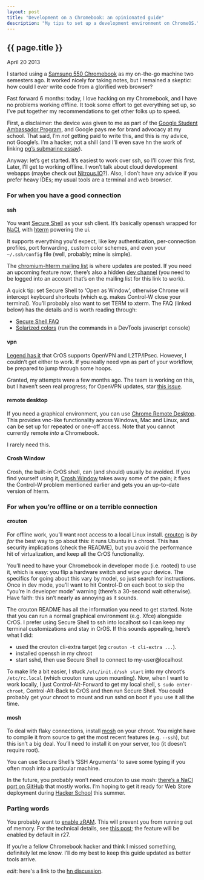 ```yaml
---
layout: post
title: "Development on a Chromebook: an opinionated guide"
description: "My tips to set up a development environment on ChromeOS."
---
```


{{ page.title }}
----------------

<p class="meta">April 20 2013</p>

I started using a
[Samsung 550 Chromebook](http://www.google.com/intl/en/chrome/devices/chromebook-samsung-550.html)
as my on-the-go machine two semesters ago. It worked nicely for
taking notes, but I remained a skeptic: how could I ever write code
from a glorified web browser?

Fast forward 6 months: today, I love hacking on my Chromebook, and
I have no problems working offline. It took some effort to get
everything set up, so I’ve put together my recommendations to get
other folks up to speed.

First, a disclaimer: the device was given to me as part of the
[Google Student Ambassador Program](http://www.google.com/intl/en/jobs/students/proscho/programs/uscanada/ambassador/),
and Google pays me for brand advocacy at my school. That said, I’m
*not* getting paid to write this, and this is my advice, not
Google’s. I’m a hacker, not a shill (and I’ll even save hn the work
of linking
[pg’s submarine essay](http://www.paulgraham.com/submarine.html)).

Anyway: let’s get started. It’s easiest to work over ssh, so I’ll
cover this first. Later, I’ll get to working offline. I won’t talk
about cloud development webapps (maybe check out [Nitrous.IO](https://www.nitrous.io)?).
Also, I don’t have any advice if you prefer heavy IDEs; my usual
tools are a terminal and web browser.

### For when you have a good connection

#### ssh

You want
[Secure Shell](https://chrome.google.com/webstore/detail/secure-shell/pnhechapfaindjhompbnflcldabbghjo)
as your ssh client. It’s basically openssh wrapped for
[NaCl](https://developers.google.com/native-client/), with
[hterm](https://groups.google.com/a/chromium.org/group/chromium-hterm)
powering the ui.

It supports everything you’d expect, like key authentication,
per-connection profiles, port forwarding, custom color schemes, and
even your `~/.ssh/config` file (well, probably; mine is simple).

The [chromium-hterm mailing list](http://goo.gl/RYHiK) is where
updates are posted. If you need an upcoming feature *now*, there’s
also a hidden [dev channel](http://goo.gl/cFZlv) (you need to be
logged into an account that’s on the mailing list for this link to
work).

A quick tip: set Secure Shell to ‘Open as Window’, otherwise Chrome
will intercept keyboard shortcuts (which e.g. makes Control-W close
your terminal). You’ll probably also want to set TERM to xterm. The
FAQ (linked below) has the details and is worth reading through:

-   [Secure Shell FAQ](http://goo.gl/3i5AJ)
-   [Solarized colors](https://gist.github.com/johnbender/5018685)
    (run the commands in a DevTools javascript console)

#### vpn

[Legend has it](http://support.google.com/chromeos/bin/answer.py?hl=en&answer=1282338)
that CrOS supports OpenVPN and L2TP/IPsec. However, I couldn’t get
either to work. If you really need vpn as part of your workflow, be
prepared to jump through some hoops.

Granted, my attempts were a few months ago. The team is working on
this, but I haven’t seen real progress; for OpenVPN updates, star
[this issue](https://code.google.com/p/chromium/issues/detail?id=217624).

#### remote desktop

If you need a graphical environment, you can use
[Chrome Remote Desktop](https://chrome.google.com/webstore/detail/chrome-remote-desktop/gbchcmhmhahfdphkhkmpfmihenigjmpp).
This provides vnc-like functionality across Windows, Mac and Linux,
and can be set up for repeated or one-off access. Note that you
cannot currently remote *into* a Chromebook.

I rarely need this.

#### Crosh Window

Crosh, the built-in CrOS shell, can (and should) usually be
avoided. If you find yourself using it,
[Crosh Window](https://chrome.google.com/webstore/detail/crosh-window/nhbmpbdladcchdhkemlojfjdknjadhmh?hl=en-US)
takes away some of the pain; it fixes the Control-W problem
mentioned earlier and gets you an up-to-date version of hterm.

### For when you’re offline or on a terrible connection

#### crouton

For offline work, you’ll want root access to a local Linux install.
[crouton](https://github.com/dnschneid/crouton) is *by far* the
best way to go about this: it runs Ubuntu in a chroot. This has
security implications (check the README), but you avoid the
performance hit of virtualization, and keep all the CrOS
functionality.

You’ll need to have your Chromebook in developer mode (i.e. rooted)
to use it, which is easy: you flip a hardware switch and wipe your
device. The specifics for going about this vary by model, so just
search for instructions. Once in dev mode, you’ll want to hit
Control-D on each boot to skip the “you’re in developer mode”
warning (there’s a 30-second wait otherwise). Have faith: this
isn’t nearly as annoying as it sounds.

The crouton README has all the information you need to get started.
Note that you can run a normal graphical environment (e.g. Xfce)
alongside CrOS. I prefer using Secure Shell to ssh into localhost
so I can keep my terminal customizations and stay in CrOS. If this
sounds appealing, here’s what I did:

-   used the crouton cli-extra target (eg
    `crouton -t cli-extra ...`).
-   installed openssh in my chroot
-   start sshd, then use Secure Shell to connect to
    my-user@localhost

To make life a bit easier, I stuck `/etc/init.d/ssh start` into my
chroot’s `/etc/rc.local` (which crouton runs upon mounting). Now,
when I want to work locally, I just Control-Alt-Forward to get my
local shell, `$ sudo enter-chroot`, Control-Alt-Back to CrOS and
then run Secure Shell. You could probably get your chroot to mount
and run sshd on boot if you use it all the time.

#### mosh

To deal with flaky connections, install
[mosh](http://mosh.mit.edu/) on your chroot. You might have to
compile it from source to get the most recent features (e.g.
`--ssh`), but this isn’t a big deal. You’ll need to install it on
your server, too (it doesn’t require root).

You can use Secure Shell’s ‘SSH Arguments’ to save some typing if
you often mosh into a particular machine.

In the future, you probably won’t need crouton to use mosh:
[there’s a NaCl port on GitHub](https://github.com/davidben/mosh-chrome)
that mostly works. I’m hoping to get it ready for Web Store
deployment during [Hacker School](https://www.hackerschool.com/)
this summer.


### Parting words

You probably want to [enable zRAM](http://gigaom.com/2013/04/05/running-out-of-memory-on-a-chromebook-heres-a-30-second-solution/).
This will prevent you from running out of memory.
For the technical details, see [this post](https://groups.google.com/d/msg/chromebook-central/r27r3ZcchhM/V8Y5S0fy4bAJ); the feature will be enabled by default in r27.

If you’re a fellow Chromebook hacker and think I missed something,
definitely let me know. I’ll do my best to keep this guide updated
as better tools arrive.

_edit_: here's a link to the [hn discussion](https://news.ycombinator.com/item?id=5582531).
